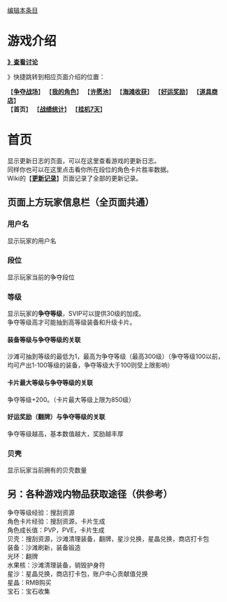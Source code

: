 [编辑本条目](https://github.com/GuguTown/Wiki/edit/main/function/首页.md)
# 游戏介绍
[**》查看讨论**](#讨论)   

》快捷跳转到相应页面介绍的位置：   

【[**争夺战场**](争夺战场.md)】 【[**我的角色**](我的角色.md)】 【[**许愿池**](许愿池.md)】 【[**海滩收获**](海滩收获.md)】 【[**好运奖励**](好运奖励.md)】 【[**道具商店**](../shop.md)】   
【**首页**】 【[**战绩统计**](战绩统计.md)】 【[**挂机7天**](挂机7天.md)】   

# 首页
显示更新日志的页面，可以在这里查看游戏的更新日志。   
同样你也可以在这里点击看你所在段位的角色卡片胜率数据。   
Wiki的【[**更新记录**](/changelog.md)】页面记录了全部的更新记录。

## 页面上方玩家信息栏（全页面共通）
### 用户名
显示玩家的用户名
### 段位
显示玩家当前的争夺段位
### 等级
显示玩家的**争夺等级**，SVIP可以提供30级的加成。  
争夺等级高才可能抽到高等级装备和升级卡片。   
#### 装备等级与争夺等级的关联
沙滩可抽到等级的最低为1，最高为争夺等级（最高300级）（争夺等级100以前，均可产出1-100等级的装备，争夺等级大于100则受上限影响）   
#### 卡片最大等级与争夺等级的关联
争夺等级+200。（卡片最大等级上限为850级）   
#### 好运奖励（翻牌）与争夺等级的关联   
争夺等级越高，基本数值越大，奖励越丰厚   
### 贝壳
显示玩家当前拥有的贝壳数量

## 另：各种游戏内物品获取途径（供参考）
争夺等级经验：搜刮资源   
角色卡片经验：搜刮资源，卡片生成   
角色成长值：PVP，PVE，卡片生成   
贝壳：搜刮资源，沙滩清理装备，翻牌，星沙兑换，星晶兑换，商店打卡包   
装备：沙滩刷新，装备锻造   
光环：翻牌   
水果核：沙滩清理装备，销毁护身符   
星沙：星晶兑换，商店打卡包，账户中心贡献值兑换   
星晶：RMB购买   
宝石：宝石收集  



